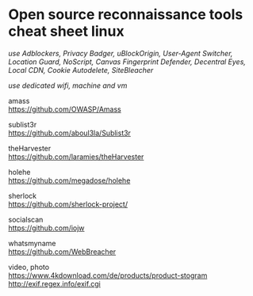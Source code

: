 # Open source reconnaissance tools cheat sheet linux

_use Adblockers, Privacy Badger, uBlockOrigin, User-Agent Switcher, Location Guard, NoScript, Canvas Fingerprint Defender, Decentral Eyes, Local CDN, Cookie Autodelete, SiteBleacher_

_use dedicated wifi, machine and vm_
 
amass  
https://github.com/OWASP/Amass  

sublist3r  
https://github.com/aboul3la/Sublist3r  

theHarvester  
https://github.com/laramies/theHarvester  

holehe  
https://github.com/megadose/holehe  

sherlock  
https://github.com/sherlock-project/  

socialscan  
https://github.com/iojw  

whatsmyname  
https://github.com/WebBreacher  

video, photo  
https://www.4kdownload.com/de/products/product-stogram  
http://exif.regex.info/exif.cgi﻿  
